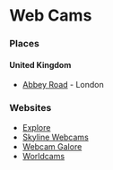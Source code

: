 # Web Cams

### Places

#### United Kingdom

* [Abbey Road](https://www.earthcam.com/world/england/london/abbeyroad/?cam=abbeyroad\_uk) - London

### Websites

* [Explore](https://explore.org/livecams)
* [Skyline Webcams](https://www.skylinewebcams.com/)
* [Webcam Galore](https://www.webcamgalore.com/)
* [Worldcams](https://worldcams.tv/)
